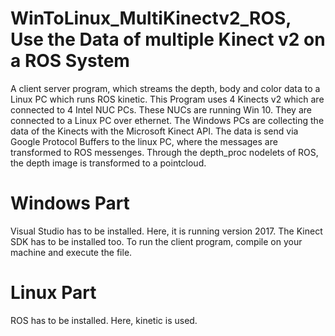 # WinToLinux_MultiKinectv2_ROS, Use the Data of multiple Kinect v2 on a ROS System
A client server program, which streams the depth, body and color data to a Linux PC which runs ROS kinetic. This Program uses 4 Kinects v2 which are connected to 4 Intel NUC PCs. These NUCs are running Win 10. They are connected to a Linux PC over ethernet. The Windows PCs are collecting the data of the Kinects with the Microsoft Kinect API. The data is send via Google Protocol Buffers to the linux PC, where the messages are transformed to ROS messenges. Through the depth_proc nodelets of ROS, the depth image is transformed to a pointcloud.
# Windows Part
Visual Studio has to be installed. Here, it is running version 2017. The Kinect SDK has to be installed too. To run the client program, compile on your machine and execute the file.
# Linux Part
ROS has to be installed. Here, kinetic is used.
